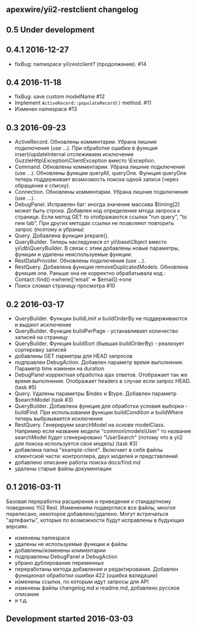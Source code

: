 apexwire/yii2-restclient changelog
---------------------------

## 0.5 Under development

## 0.4.1 2016-12-27

- fixBug: namespace yii\restclient? (продолжение). #14

## 0.4 2016-11-18

- fixBug: save custom modelName #12
- Implement `ActiveRecord::populateRecord()` method. #11
- Изменен namespace #13

## 0.3 2016-09-23

- ActiveRecord. Обновлены комментарии. Убрана лишние подключения (use ...). При обработке ошибки в функция insert/updateInternal отслеживаем исключение GuzzleHttp\Exception\ClientException вместо \Exception.
- Command. Обновлены комментарии. Убрана лишние подключения (use ...). Обновлены функции queryAll, queryOne. Функция queryOne теперь поддерживает возмозмость поиска одной записи (через обращение к списку).
- Connection. Обновлены комментарии. Убрана лишние подключения (use ...).
- DebugPanel. Исправлен баг: иногда значение массива $timing[2] может быть строка. Добавлен код определение мтода запроса к странице. Если метод GET то отображаются ссылки "run query", "to new tab", При других методах ссылки не позволяют повторить запрос (поэтому и убраны)
- Query. Добавлена функция prepare(). 
- QueryBuilder. Теперь наследуемся от yii\base\Object вместо yii\db\QueryBuilder. В связи с этим добавлены новые параметры, функции и удалены неиспользуемые функции.
- RestDataProvider. Обновлены подключения (use ...).
- RestQuery. Добавлена функция removeDuplicatedModels. Обновлена функция one. Раньше она не корректно обрабатывала код : Contact::find()->where(['email' => $email])->one
- Поиск сломал страницу просмотра #10 

## 0.2 2016-03-17

- QueryBuilder. Функции buildLimit и buildOrderBy не поддерживаются и выдают исключение
- QueryBuilder. Функция buildPerPage - устанавливает количество записей на страницу 
- QueryBuilder. Функция buildSort (бывшая buildOrderBy) - реализует сортировку записей
- добавлены GET парметры для HEAD запросов
- подправлен DebugAction. Добавлен параметр время выполнения. Параметр time изменен на duration
- DebugPanel корректная обработка ajax ответов. Отображает так же время выполнения. Отображает headers в случае если запрос HEAD. (task #5)
- Query. Удалены параметры $index и $type. Добавлен параметр $searchModel (task #3)
- QueryBuilder. Добавлена функция для  обработки условия выборки - buildFind. При использовании функции buildCondition и buildWhere теперь выбраывается исключение
- RestQuery. Генерируем searchModel на основе modelClass. Например если название модели "common\models\User" то название searchModel будет сгенерировано "UserSearch" (потому что в yii2 для поиска используется своя модель) (task #3)
- добавлена папка "example-client". Включает в себя файлы клиентской части: контроллера, двух моделей и представлений
- добавлено описание работы поиска docs/find.md
- удалены старые файлы документации

## 0.1 2016-03-11

Базовая переработка расширения и приведения к стандартному поведению Yii2 Rest.
Изменениям подверглисе все файлы, многое переписано, некоторое добавлено/удалено.
Могут встречаться "артефакты", которые по возможности будут исправлены в будующих версиях.

- изменены namespace
- удалены не используемые функции и файлы
- добавлены/изменены комментарии
- подправлены DebugPanel и DebugAction
- убрано дублирование переменных
- переработаны метода добавления и редактирования. Добавлен функционал обработки ошибки 422 (ошибка валидации)
- изменены ссылки, по которым идут запросы для API
- изменены файлы changelog.md и readme.md, добавлено русское описание
- и т.д.

## Development started 2016-03-03

